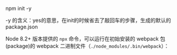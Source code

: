npm init -y

-y 的含义：yes的意思，在init的时候省去了敲回车的步骤，生成的默认的package.json



Node 8.2+ 版本提供的 `npx` 命令，可以运行在初始安装的 webpack 包(package)的 webpack 二进制文件（`./node_modules/.bin/webpack`）：